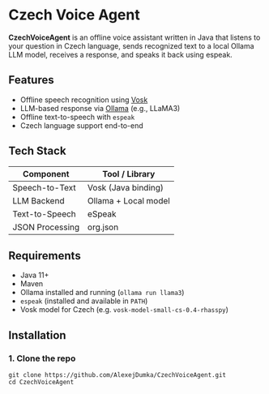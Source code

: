 # Czech Voice Agent

**CzechVoiceAgent** is an offline voice assistant written in Java that listens to your question in Czech language, sends recognized text to a local Ollama LLM model, receives a response, and speaks it back using espeak.

## Features

- Offline speech recognition using [Vosk](https://alphacephei.com/vosk/)
- LLM-based response via [Ollama](https://ollama.com/) (e.g., LLaMA3)
- Offline text-to-speech with `espeak`
- Czech language support end-to-end

##  Tech Stack

| Component        | Tool / Library         |
|------------------|------------------------|
| Speech-to-Text   | Vosk (Java binding)    |
| LLM Backend      | Ollama + Local model   |
| Text-to-Speech   | eSpeak      |
| JSON Processing  | org.json               |


## Requirements

- Java 11+
- Maven
- Ollama installed and running (`ollama run llama3`)
- `espeak` (installed and available in `PATH`)
- Vosk model for Czech (e.g. `vosk-model-small-cs-0.4-rhasspy`)

## Installation

### 1. Clone the repo

```
git clone https://github.com/AlexejDumka/CzechVoiceAgent.git
cd CzechVoiceAgent
